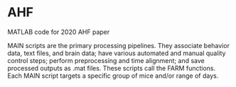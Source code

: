 # AHF
MATLAB code for 2020 AHF paper

MAIN scripts are the primary processing pipelines. They associate behavior data, text files, and brain data; have various automated and manual quality control steps; perform preprocessing and time alignment; and save processed outputs as .mat files. These scripts call the FARM functions. Each MAIN script targets a specific group of mice and/or range of days.

